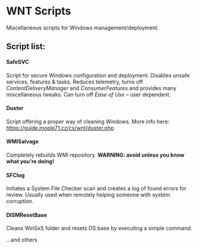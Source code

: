 # WNT Scripts
Miscellaneous scripts for Windows management/deployment.

## Script list:
#### SafeSVC
Script for secure Windows configuration and deployment. Disables unsafe services, features & tasks. Reduces telemetry, turns off *ContentDeliveryManager* and *ConsumerFeatures* and provides many miscellaneous tweaks. Can turn off *Ease of Use* – user dependent.

#### Duster
Script offering a proper way of cleaning Windows. More info here: https://guide.mople71.cz/cs/wnt/duster.php

#### WMISalvage
Completely rebuilds WMI repository. **WARNING: avoid unless you know what you're doing!**

#### SFClog
Initiates a System File Checker scan and creates a log of found errors for review. Usually used when remotely helping someone with system corruption.

#### DISMResetBase
Cleans WinSxS folder and resets OS base by executing a simple command.

&#8230;and others
